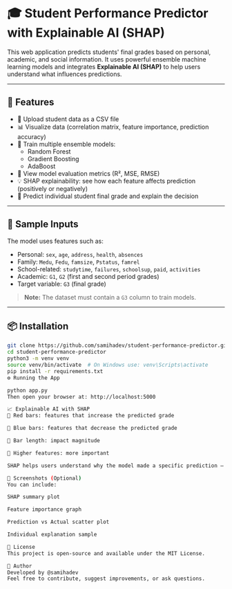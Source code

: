 # 🎓 Student Performance Predictor with Explainable AI (SHAP)

This web application predicts students' final grades based on personal, academic, and social information. It uses powerful ensemble machine learning models and integrates **Explainable AI (SHAP)** to help users understand what influences predictions.

---

## 🚀 Features

- 📁 Upload student data as a CSV file
- 📊 Visualize data (correlation matrix, feature importance, prediction accuracy)
- 🤖 Train multiple ensemble models:
  - Random Forest
  - Gradient Boosting
  - AdaBoost
- 🧠 View model evaluation metrics (R², MSE, RMSE)
- 💡 SHAP explainability: see how each feature affects prediction (positively or negatively)
- 🔮 Predict individual student final grade and explain the decision

---

## 🧪 Sample Inputs

The model uses features such as:

- Personal: `sex`, `age`, `address`, `health`, `absences`
- Family: `Medu`, `Fedu`, `famsize`, `Pstatus`, `famrel`
- School-related: `studytime`, `failures`, `schoolsup`, `paid`, `activities`
- Academic: `G1`, `G2` (first and second period grades)
- Target variable: `G3` (final grade)

> **Note:** The dataset must contain a `G3` column to train models.

---

## 📦 Installation

```bash
git clone https://github.com/samihadev/student-performance-predictor.git
cd student-performance-predictor
python3 -m venv venv
source venv/bin/activate  # On Windows use: venv\Scripts\activate
pip install -r requirements.txt
⚙️ Running the App

python app.py
Then open your browser at: http://localhost:5000

📈 Explainable AI with SHAP
🔴 Red bars: features that increase the predicted grade

🔵 Blue bars: features that decrease the predicted grade

📏 Bar length: impact magnitude

📶 Higher features: more important

SHAP helps users understand why the model made a specific prediction — improving transparency and trust.

📸 Screenshots (Optional)
You can include:

SHAP summary plot

Feature importance graph

Prediction vs Actual scatter plot

Individual explanation sample

📜 License
This project is open-source and available under the MIT License.

👤 Author
Developed by @samihadev
Feel free to contribute, suggest improvements, or ask questions.



